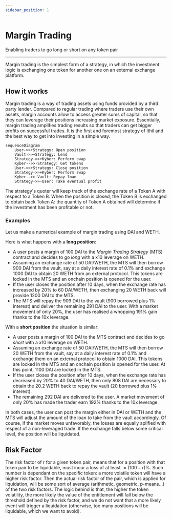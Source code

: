 ```yaml
---
sidebar_position: 1
---
```


# Margin Trading
Enabling traders to go long or short on any token pair

---

Margin trading is the simplest form of a strategy, in which the investment logic is exchanging one token for another one on an external exchange platform.

## How it works
Margin trading is a way of trading assets using funds provided by a third party lender. Compared to regular trading where traders use their own assets, margin accounts allow to access greater sums of capital, so that they can leverage their positions increasing market exposure. Essentially, margin trading amplifies trading results so that traders can get bigger profits on successful trades.
It is the first and foremost strategy of Ithil and the best way to get into investing in a simple way.

```mermaid
sequenceDiagram
    User->>+Strategy: Open position
    Vault->>+Strategy: Lend
    Strategy->>+Kyber: Perform swap
    Kyber-->>-Strategy: Get tokens
    User->>+Strategy: Close position
    Strategy->>+Kyber: Perform swap
    Kyber-->>-Vault: Repay loan
    Strategy->>-User: Take eventual profit
```

The strategy's quoter will keep track of the exchange rate of a Token A with respect to a Token B. When the position is closed, the Token B is exchanged to obtain back Token A: the quantity of Token A obtained will determine if the investment has been profitable or not.

### Examples
Let us make a numerical example of margin trading using DAI and WETH. 

Here is what happens with a **long position**:
- A user posts a margin of 100 DAI to the *Margin Trading Strategy* (MTS) contract and decides to go *long* with a x10 leverage on WETH.
- Assuming an exchange rate of 50 DAI/WETH, the MTS will then borrow 900 DAI from the vault, say at a daily interest rate of 0.1% and exchange 1000 DAI to obtain 20 WETH from an external protocol. This tokens are locked in the MTS and an onchain position is opened for the user.
- If the user closes the position after 10 days, when the exchange rate has increased by 20% to 60 DAI/WETH, then exchanging 20 WETH back will provide 1200 DAI to the MTS. 
- The MTS will repay the 909 DAI to the vault (900 borrowed plus 1% interest) and deliver the remaining 291 DAI to the user. With a market movement of only 20%, the user has realised a whopping 191% gain thanks to the 10x leverage.

With a **short position** the situation is similar:
- A user posts a margin of 100 DAI to the MTS contract and decides to go *short* with a x10 leverage on WETH.
- Assuming an exchange rate of 50 DAI/WETH, the MTS will then borrow 20 WETH from the vault, say at a daily interest rate of 0.1% and exchange them on an external protocol to obtain 1000 DAI. This tokens are locked in the MTS and an onchain position is opened for the user. At this point, 1100 DAI are locked in the MTS.
- If the user closes the position after 10 days, when the exchange rate has decreased by 20% to 40 DAI/WETH, then only 808 DAI are necessary to obtain the 20.2 WETH back to repay the vault (20 borrowed plus 1% interest). 
- The remaining 292 DAI are delivered to the user. A market movement of only 20% has made the trader earn 192% thanks to the 10x leverage.

In both cases, the user can post the margin either in DAI or WETH and the MTS will adjust the amount of the loan to take from the vault accordingly.
Of course, if the market moves unfavorably, the losses are equally aplified with respect of a non-leveraged trade. If the exchange falls below some critical level, the position will be liquidated.

## Risk Factor
The risk factor of r for a given token pair, means that for a position with that token pair to be liquidable, must incur a loss of at least $=(100-r)\%$.
Such number is dependant on the specific token: a more volatile token will have a higher risk factor. Then the actual risk factor of the pair, which is applied for liquidation, will be some sort of average (arithmetic, geometric, p-means...) of the two risk factors. The logic behind is that, the higher the token volatility, the more likely the value of the entitlement will fall below the threshold defined by the risk factor, and we do not want that a more likely event will trigger a liquidation (otherwise, too many positions will be liquidable, which we want to avoid).
